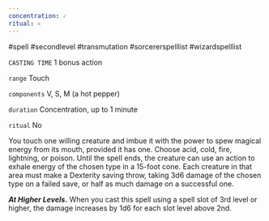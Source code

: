 ```yaml
---
concentration: ✓
ritual: 𐄂
---
```

#spell #secondlevel #transmutation #sorcererspelllist #wizardspelllist

`CASTING TIME`
1 bonus action

`range`
Touch

`components`
V, S, M (a hot pepper)

`duration`
Concentration, up to 1 minute

`ritual`
No

You touch one willing creature and imbue it with the power to spew magical energy from its mouth, provided it has one. Choose acid, cold, fire, lightning, or poison. Until the spell ends, the creature can use an action to exhale energy of the chosen type in a 15-foot cone. Each creature in that area must make a Dexterity saving throw, taking 3d6 damage of the chosen type on a failed save, or half as much damage on a successful one.

**_At Higher Levels._** When you cast this spell using a spell slot of 3rd level or higher, the damage increases by 1d6 for each slot level above 2nd.